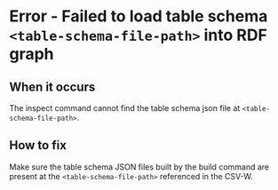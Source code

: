 # Error - Failed to load table schema `<table-schema-file-path>` into RDF graph

## When it occurs

The inspect command cannot find the table schema json file at `<table-schema-file-path>`.

## How to fix

Make sure the table schema JSON files built by the build command are present at the `<table-schema-file-path>` referenced in the CSV-W.
